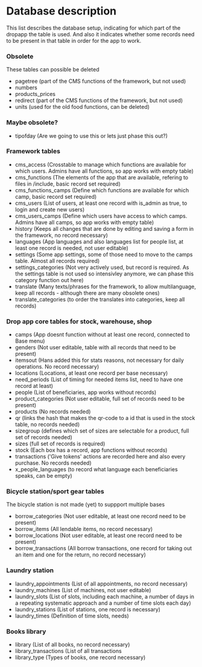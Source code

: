 # Database description #

This list describes the database setup, indicating for which part of the dropapp the table is used. And also it indicates whether some records need to be present in that table in order for the app to work. 

### Obsolete ###

These tables can possible be deleted

- pagetree (part of the CMS functions of the framework, but not used)
- numbers 
- products_prices
- redirect (part of the CMS functions of the framework, but not used)
- units (used for the old food functions, can be deleted)

### Maybe obsolete? ###

- tipofday (Are we going to use this or lets just phase this out?)


### Framework tables ###

- cms_access (Crosstable to manage which functions are available for which users. Admins have all functions, so app works with empty table)
- cms_functions (The elements of the app that are available, refering to files in /include, basic record set required)
- cms_functions_camps (Define which functions are available for which camp, basic record set required)
- cms_users (List of users, at least one record with is_admin as true, to login and create new users)
- cms_users_camps (Define which users have access to which camps. Admins have all camps, so app works with empty table)
- history (Keeps all changes that are done by editing and saving a form in the framework, no record necessary)
- languages (App languages and also languages list for people list, at least one record is needed, not user editable)
- settings (Some app settings, some of those need to move to the camps table. Almost all records required)
- settings_categories (Not very actively used, but record is required. As the settings table is not used so intensivley anymore, we can phase this category function out here)
- translate (Many texts/phrases for the framework, to allow multilanguage, keep all records - although there are many obsolete ones)
- translate_categories (to order the translates into categories, keep all records)

### Drop app core tables for stock, warehouse, shop ###

- camps (App doesnt function without at least one record, connected to Base menu)
- genders (Not user editable, table with all records that need to be present)
- itemsout (Hans added this for stats reasons, not necessary for daily operations. No record necessary)
- locations (Locations, at least one record per base necessary)
- need_periods (List of timing for needed items list, need to have one record at least)
- people (List of beneficiaries, app works without records)
- product_categories (Not user editable, full set of records need to be present)
- products (No records needed)
- qr (links the hash that makes the qr-code to a id that is used in the stock table, no records needed)
- sizegroup (defines which set of sizes are selectable for a product, full set of records needed)
- sizes (full set of records is required)
- stock (Each box has a record, app functions without records)
- transactions ('Give tokens' actions are recorded here and also every purchase. No records needed)
- x_people_languages (to record what language each beneficiaries speaks, can be empty)

### Bicycle station/sport gear tables ###

The bicycle station is not made (yet) to suppport multiple bases

- borrow_categories (Not user editable, at least one record need to be present)
- borrow_items (All lendable items, no record necessary)
- borrow_locations (Not user editable, at least one record need to be present)
- borrow_transactions (All borrow transactions, one record for taking out an item and one for the return, no record necessary)

### Laundry station ###

- laundry_appointments (List of all appointments, no record necessary)
- laundry_machines (List of machines, not user editable)
- laundry_slots (List of slots, including each machine, a number of days in a repeating systematic approach and a number of time slots each day)
- laundry_stations (List of stations, one record is necessary)
- laundry_times (Definition of time slots, needs)

### Books library ###

- library (List of all books, no record necessary)
- library_transactions (List of all transactions
- library_type (Types of books, one record necessary)
